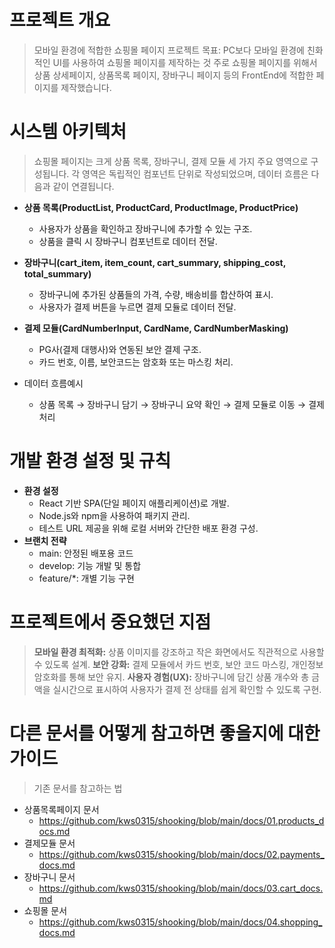 # 프로젝트 개요
> 모바일 환경에 적합한 쇼핑몰 페이지
> 프로젝트 목표: PC보다 모바일 환경에 친화적인 UI를 사용하여 쇼핑몰 페이지를 제작하는 것 
> 주로 쇼핑몰 페이지를 위해서 상품 상세페이지, 상품목록 페이지, 장바구니 페이지 등의 FrontEnd에 적합한 페이지를 제작했습니다.

# 시스템 아키텍처
> 쇼핑몰 페이지는 크게 상품 목록, 장바구니, 결제 모듈 세 가지 주요 영역으로 구성됩니다. 
> 각 영역은 독립적인 컴포넌트 단위로 작성되었으며, 데이터 흐름은 다음과 같이 연결됩니다.
- **상품 목록(ProductList, ProductCard, ProductImage, ProductPrice)**
  - 사용자가 상품을 확인하고 장바구니에 추가할 수 있는 구조.
  - 상품을 클릭 시 장바구니 컴포넌트로 데이터 전달.

- **장바구니(cart_item, item_count, cart_summary, shipping_cost, total_summary)**
  - 장바구니에 추가된 상품들의 가격, 수량, 배송비를 합산하여 표시.
  - 사용자가 결제 버튼을 누르면 결제 모듈로 데이터 전달.

- **결제 모듈(CardNumberInput, CardName, CardNumberMasking)**
  - PG사(결제 대행사)와 연동된 보안 결제 구조.
  - 카드 번호, 이름, 보안코드는 암호화 또는 마스킹 처리.

- 데이터 흐름예시
  - 상품 목록 → 장바구니 담기 → 장바구니 요약 확인 → 결제 모듈로 이동 → 결제 처리

# 개발 환경 설정 및 규칙
- **환경 설정**
  - React 기반 SPA(단일 페이지 애플리케이션)로 개발.
  - Node.js와 npm을 사용하여 패키지 관리.
  - 테스트 URL 제공을 위해 로컬 서버와 간단한 배포 환경 구성.
- **브랜치 전략**
  - main: 안정된 배포용 코드
  - develop: 기능 개발 및 통합
  - feature/*: 개별 기능 구현

# 프로젝트에서 중요했던 지점
> **모바일 환경 최적화:** 상품 이미지를 강조하고 작은 화면에서도 직관적으로 사용할 수 있도록 설계.
> **보안 강화:** 결제 모듈에서 카드 번호, 보안 코드 마스킹, 개인정보 암호화를 통해 보안 유지.
> **사용자 경험(UX):** 장바구니에 담긴 상품 개수와 총 금액을 실시간으로 표시하여 사용자가 결제 전 상태를 쉽게 확인할 수 있도록 구현.

# 다른 문서를 어떻게 참고하면 좋을지에 대한 가이드
> 기존 문서를 참고하는 법
- 상품목록페이지 문서
  - https://github.com/kws0315/shooking/blob/main/docs/01.products_docs.md
- 결제모듈 문서
  - https://github.com/kws0315/shooking/blob/main/docs/02.payments_docs.md
- 장바구니 문서
  - https://github.com/kws0315/shooking/blob/main/docs/03.cart_docs.md
- 쇼핑몰 문서
  - https://github.com/kws0315/shooking/blob/main/docs/04.shopping_docs.md
